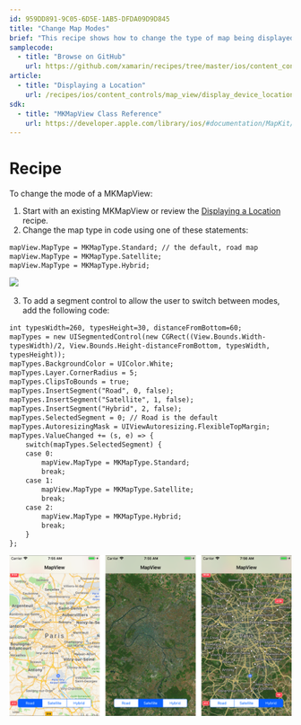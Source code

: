 ```yaml
---
id: 959DD891-9C05-6D5E-1AB5-DFDA09D9D845
title: "Change Map Modes"
brief: "This recipe shows how to change the type of map being displayed in an MKMapView to either Road, Satellite or Hybrid."
samplecode:
  - title: "Browse on GitHub" 
    url: https://github.com/xamarin/recipes/tree/master/ios/content_controls/map_view/change_map_modes
article:
  - title: "Displaying a Location" 
    url: /recipes/ios/content_controls/map_view/display_device_location
sdk:
  - title: "MKMapView Class Reference" 
    url: https://developer.apple.com/library/ios/#documentation/MapKit/Reference/MKMapView_Class/MKMapView/MKMapView.html
---
```


<a name="Recipe" class="injected"></a>


# Recipe

To change the mode of a MKMapView:

1.  Start with an existing MKMapView or review the  [Displaying a Location](/recipes/ios/content_controls/map_view/display_device_location) recipe.
1.  Change the map type in code using one of these statements:


```
mapView.MapType = MKMapType.Standard; // the default, road map
mapView.MapType = MKMapType.Satellite;
mapView.MapType = MKMapType.Hybrid;
```

 [ ![](Images/MapView_Types.png)](Images/MapView_Types.png)

<ol start="3">
	<li>To add a segment control to allow the user to switch between modes, add the following code: </li>
</ol>


```
int typesWidth=260, typesHeight=30, distanceFromBottom=60;
mapTypes = new UISegmentedControl(new CGRect((View.Bounds.Width-typesWidth)/2, View.Bounds.Height-distanceFromBottom, typesWidth, typesHeight));
mapTypes.BackgroundColor = UIColor.White;
mapTypes.Layer.CornerRadius = 5;
mapTypes.ClipsToBounds = true;
mapTypes.InsertSegment("Road", 0, false);
mapTypes.InsertSegment("Satellite", 1, false);
mapTypes.InsertSegment("Hybrid", 2, false);
mapTypes.SelectedSegment = 0; // Road is the default
mapTypes.AutoresizingMask = UIViewAutoresizing.FlexibleTopMargin;
mapTypes.ValueChanged += (s, e) => {
    switch(mapTypes.SelectedSegment) {
    case 0:
        mapView.MapType = MKMapType.Standard;
        break;
    case 1:
        mapView.MapType = MKMapType.Satellite;
        break;
    case 2:
        mapView.MapType = MKMapType.Hybrid;
        break;
    }
};
```

 [ ![](Images/MapView_TypesA.png)](Images/MapView_TypesA.png)

